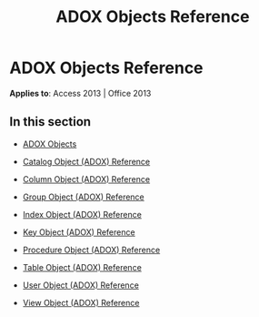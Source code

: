 ﻿---
title: ADOX Objects Reference
TOCTitle: ADOX Objects
ms:assetid: a35b8759-848f-47cd-86ff-61ab5b3c7dbf
ms:mtpsurl: https://msdn.microsoft.com/en-us/library/JJ249756(v=office.15)
ms:contentKeyID: 48546783
ms.date: 09/18/2015
mtps_version: v=office.15
---

# ADOX Objects Reference


**Applies to**: Access 2013 | Office 2013

## In this section

  - [ADOX Objects](adox-objects.md)

  - [Catalog Object (ADOX) Reference](catalog-object-adox-reference.md)

  - [Column Object (ADOX) Reference](column-object-adox-reference.md)

  - [Group Object (ADOX) Reference](group-object-adox-reference.md)

  - [Index Object (ADOX) Reference](index-object-adox-reference.md)

  - [Key Object (ADOX) Reference](key-object-adox-reference.md)

  - [Procedure Object (ADOX) Reference](procedure-object-adox-reference.md)

  - [Table Object (ADOX) Reference](table-object-adox-reference.md)

  - [User Object (ADOX) Reference](user-object-adox-reference.md)

  - [View Object (ADOX) Reference](view-object-adox-reference.md)

